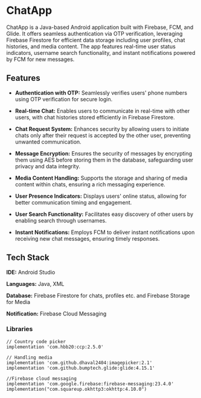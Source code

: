# ChatApp

ChatApp is a Java-based Android application built with Firebase, FCM, and Glide. It offers seamless authentication via OTP verification, leveraging Firebase Firestore for efficient data storage including user profiles, chat histories, and media content. The app features real-time user status indicators, username search functionality, and instant notifications powered by FCM for new messages.


## Features

- **Authentication with OTP:** Seamlessly verifies users' phone numbers using OTP verification for secure login.

- **Real-time Chat:** Enables users to communicate in real-time with other users, with chat histories stored efficiently in Firebase Firestore.

- **Chat Request System:** Enhances security by allowing users to initiate chats only after their request is accepted by the other user, preventing unwanted communication.

- **Message Encryption:** Ensures the security of messages by encrypting them using AES before storing them in the database, safeguarding user privacy and data integrity.

- **Media Content Handling:** Supports the storage and sharing of media content within chats, ensuring a rich messaging experience.

- **User Presence Indicators:** Displays users' online status, allowing for better communication timing and engagement.

- **User Search Functionality:** Facilitates easy discovery of other users by enabling search through usernames.

- **Instant Notifications:** Employs FCM to deliver instant notifications upon receiving new chat messages, ensuring timely responses.


## Tech Stack

**IDE:** Android Studio

**Languages:** Java, XML

**Database:** Firebase Firestore for chats, profiles etc. and Firebase Storage for Media

**Notification:** Firebase Cloud Messaging 


### Libraries

    // Country code picker
    implementation 'com.hbb20:ccp:2.5.0'

    // Handling media
    implementation 'com.github.dhaval2404:imagepicker:2.1'
    implementation 'com.github.bumptech.glide:glide:4.15.1'
    
    //Firebase cloud messaging
    implementation 'com.google.firebase:firebase-messaging:23.4.0'
    implementation("com.squareup.okhttp3:okhttp:4.10.0")
